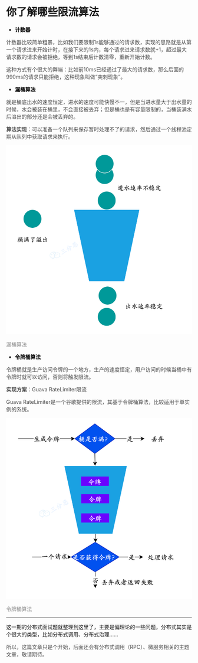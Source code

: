 # 你了解哪些限流算法

+ **<font style="color:rgb(1, 1, 1);">计数器</font>**

<font style="color:rgb(74, 74, 74);">计数器比较简单粗暴，比如我们要限制1s能够通过的请求数，实现的思路就是从第一个请求进来开始计时，在接下来的1s内，每个请求进来请求数就+1，超过最大请求数的请求会被拒绝，等到1s结束后计数清零，重新开始计数。</font>

<font style="color:rgb(74, 74, 74);">这种方式有个很大的弊端：比如前10ms已经通过了最大的请求数，那么后面的990ms的请求只能拒绝，这种现象叫做“突刺现象”。</font>

+ **<font style="color:rgb(1, 1, 1);">漏桶算法</font>**

<font style="color:rgb(74, 74, 74);">就是桶底出水的速度恒定，进水的速度可能快慢不一，但是当进水量大于出水量的时候，水会被装在桶里，不会直接被丢弃；但是桶也是有容量限制的，当桶装满水后溢出的部分还是会被丢弃的。</font>

**<font style="color:rgb(74, 74, 74);">算法实现</font>**<font style="color:rgb(74, 74, 74);">：可以准备一个队列来保存暂时处理不了的请求，然后通过一个线程池定期从队列中获取请求来执行。</font>

![1696575844063-68130233-5ca6-4801-8f00-b962920ee4ac.png](./img/BS4xKwEpquEIJxvG/1696575844063-68130233-5ca6-4801-8f00-b962920ee4ac-576778.png)

<font style="color:rgb(136, 136, 136);">漏桶算法</font>

+ **<font style="color:rgb(1, 1, 1);">令牌桶算法</font>**

<font style="color:rgb(74, 74, 74);">令牌桶就是生产访问令牌的一个地方，生产的速度恒定，用户访问的时候当桶中有令牌时就可以访问，否则将触发限流。</font>

**<font style="color:rgb(74, 74, 74);">实现方案</font>**<font style="color:rgb(74, 74, 74);">：Guava RateLimiter限流</font>

<font style="color:rgb(74, 74, 74);">Guava RateLimiter是一个谷歌提供的限流，其基于令牌桶算法，比较适用于单实例的系统。</font>

![1696575844098-afae9158-5962-4c38-85e4-dd413b4eabed.png](./img/BS4xKwEpquEIJxvG/1696575844098-afae9158-5962-4c38-85e4-dd413b4eabed-038019.png)

<font style="color:rgb(136, 136, 136);">令牌桶算法</font>

---

<font style="color:rgba(0, 0, 0, 0.9);">这一期的分布式面试题就整理到这里了，主要是偏理论的一些问题，分布式其实是个很大的类型，比如分布式调用、分布式治理……</font>

<font style="color:rgb(74, 74, 74);">所以，这篇文章只是个开始，后面还会有分布式调用（RPC）、微服务相关的主题文章，敬请期待。</font>

